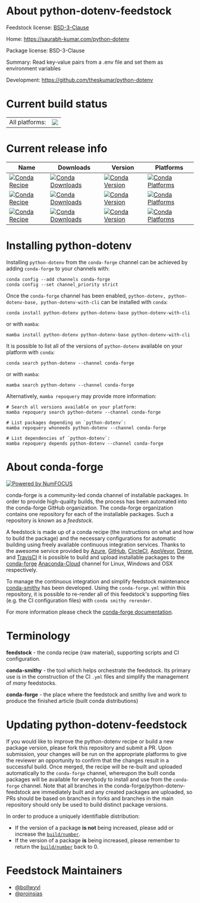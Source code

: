 About python-dotenv-feedstock
=============================

Feedstock license: [BSD-3-Clause](https://github.com/conda-forge/python-dotenv-feedstock/blob/main/LICENSE.txt)

Home: https://saurabh-kumar.com/python-dotenv

Package license: BSD-3-Clause

Summary: Read key-value pairs from a .env file and set them as environment variables

Development: https://github.com/theskumar/python-dotenv

Current build status
====================


<table><tr><td>All platforms:</td>
    <td>
      <a href="https://dev.azure.com/conda-forge/feedstock-builds/_build/latest?definitionId=5175&branchName=main">
        <img src="https://dev.azure.com/conda-forge/feedstock-builds/_apis/build/status/python-dotenv-feedstock?branchName=main">
      </a>
    </td>
  </tr>
</table>

Current release info
====================

| Name | Downloads | Version | Platforms |
| --- | --- | --- | --- |
| [![Conda Recipe](https://img.shields.io/badge/recipe-python--dotenv-green.svg)](https://anaconda.org/conda-forge/python-dotenv) | [![Conda Downloads](https://img.shields.io/conda/dn/conda-forge/python-dotenv.svg)](https://anaconda.org/conda-forge/python-dotenv) | [![Conda Version](https://img.shields.io/conda/vn/conda-forge/python-dotenv.svg)](https://anaconda.org/conda-forge/python-dotenv) | [![Conda Platforms](https://img.shields.io/conda/pn/conda-forge/python-dotenv.svg)](https://anaconda.org/conda-forge/python-dotenv) |
| [![Conda Recipe](https://img.shields.io/badge/recipe-python--dotenv--base-green.svg)](https://anaconda.org/conda-forge/python-dotenv-base) | [![Conda Downloads](https://img.shields.io/conda/dn/conda-forge/python-dotenv-base.svg)](https://anaconda.org/conda-forge/python-dotenv-base) | [![Conda Version](https://img.shields.io/conda/vn/conda-forge/python-dotenv-base.svg)](https://anaconda.org/conda-forge/python-dotenv-base) | [![Conda Platforms](https://img.shields.io/conda/pn/conda-forge/python-dotenv-base.svg)](https://anaconda.org/conda-forge/python-dotenv-base) |
| [![Conda Recipe](https://img.shields.io/badge/recipe-python--dotenv--with--cli-green.svg)](https://anaconda.org/conda-forge/python-dotenv-with-cli) | [![Conda Downloads](https://img.shields.io/conda/dn/conda-forge/python-dotenv-with-cli.svg)](https://anaconda.org/conda-forge/python-dotenv-with-cli) | [![Conda Version](https://img.shields.io/conda/vn/conda-forge/python-dotenv-with-cli.svg)](https://anaconda.org/conda-forge/python-dotenv-with-cli) | [![Conda Platforms](https://img.shields.io/conda/pn/conda-forge/python-dotenv-with-cli.svg)](https://anaconda.org/conda-forge/python-dotenv-with-cli) |

Installing python-dotenv
========================

Installing `python-dotenv` from the `conda-forge` channel can be achieved by adding `conda-forge` to your channels with:

```
conda config --add channels conda-forge
conda config --set channel_priority strict
```

Once the `conda-forge` channel has been enabled, `python-dotenv, python-dotenv-base, python-dotenv-with-cli` can be installed with `conda`:

```
conda install python-dotenv python-dotenv-base python-dotenv-with-cli
```

or with `mamba`:

```
mamba install python-dotenv python-dotenv-base python-dotenv-with-cli
```

It is possible to list all of the versions of `python-dotenv` available on your platform with `conda`:

```
conda search python-dotenv --channel conda-forge
```

or with `mamba`:

```
mamba search python-dotenv --channel conda-forge
```

Alternatively, `mamba repoquery` may provide more information:

```
# Search all versions available on your platform:
mamba repoquery search python-dotenv --channel conda-forge

# List packages depending on `python-dotenv`:
mamba repoquery whoneeds python-dotenv --channel conda-forge

# List dependencies of `python-dotenv`:
mamba repoquery depends python-dotenv --channel conda-forge
```


About conda-forge
=================

[![Powered by
NumFOCUS](https://img.shields.io/badge/powered%20by-NumFOCUS-orange.svg?style=flat&colorA=E1523D&colorB=007D8A)](https://numfocus.org)

conda-forge is a community-led conda channel of installable packages.
In order to provide high-quality builds, the process has been automated into the
conda-forge GitHub organization. The conda-forge organization contains one repository
for each of the installable packages. Such a repository is known as a *feedstock*.

A feedstock is made up of a conda recipe (the instructions on what and how to build
the package) and the necessary configurations for automatic building using freely
available continuous integration services. Thanks to the awesome service provided by
[Azure](https://azure.microsoft.com/en-us/services/devops/), [GitHub](https://github.com/),
[CircleCI](https://circleci.com/), [AppVeyor](https://www.appveyor.com/),
[Drone](https://cloud.drone.io/welcome), and [TravisCI](https://travis-ci.com/)
it is possible to build and upload installable packages to the
[conda-forge](https://anaconda.org/conda-forge) [Anaconda-Cloud](https://anaconda.org/)
channel for Linux, Windows and OSX respectively.

To manage the continuous integration and simplify feedstock maintenance
[conda-smithy](https://github.com/conda-forge/conda-smithy) has been developed.
Using the ``conda-forge.yml`` within this repository, it is possible to re-render all of
this feedstock's supporting files (e.g. the CI configuration files) with ``conda smithy rerender``.

For more information please check the [conda-forge documentation](https://conda-forge.org/docs/).

Terminology
===========

**feedstock** - the conda recipe (raw material), supporting scripts and CI configuration.

**conda-smithy** - the tool which helps orchestrate the feedstock.
                   Its primary use is in the construction of the CI ``.yml`` files
                   and simplify the management of *many* feedstocks.

**conda-forge** - the place where the feedstock and smithy live and work to
                  produce the finished article (built conda distributions)


Updating python-dotenv-feedstock
================================

If you would like to improve the python-dotenv recipe or build a new
package version, please fork this repository and submit a PR. Upon submission,
your changes will be run on the appropriate platforms to give the reviewer an
opportunity to confirm that the changes result in a successful build. Once
merged, the recipe will be re-built and uploaded automatically to the
`conda-forge` channel, whereupon the built conda packages will be available for
everybody to install and use from the `conda-forge` channel.
Note that all branches in the conda-forge/python-dotenv-feedstock are
immediately built and any created packages are uploaded, so PRs should be based
on branches in forks and branches in the main repository should only be used to
build distinct package versions.

In order to produce a uniquely identifiable distribution:
 * If the version of a package **is not** being increased, please add or increase
   the [``build/number``](https://docs.conda.io/projects/conda-build/en/latest/resources/define-metadata.html#build-number-and-string).
 * If the version of a package **is** being increased, please remember to return
   the [``build/number``](https://docs.conda.io/projects/conda-build/en/latest/resources/define-metadata.html#build-number-and-string)
   back to 0.

Feedstock Maintainers
=====================

* [@bollwyvl](https://github.com/bollwyvl/)
* [@proinsias](https://github.com/proinsias/)

